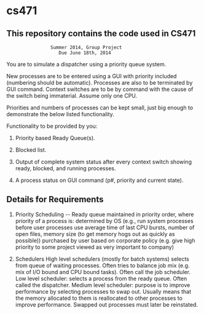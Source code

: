 cs471
=====

This repository contains the code used in CS471
-----------------------------------------------

                    Summer 2014, Group Project
                       Due June 18th, 2014

You are to simulate a dispatcher using a priority queue system. 

New processes are to be entered using a GUI with priority included
(numbering should be automatic). Processes are also to be terminated
by GUI command. Context switches are to be by command with the cause of the
switch being immaterial. Assume only one CPU.

Priorities and numbers of processes can be kept small, just big enough
to demonstrate the below listed functionality.

Functionality to be provided by you:

1. Priority based Ready Queue(s).

2. Blocked list.

3. Output of complete system status after every context switch showing
   ready, blocked, and running processes.

4. A process status on GUI command (p#, priority and current state).


Details for Requirements
------------------------

1. Priority Scheduling -- Ready queue maintained in priority order, where priority of a process is:
determined by OS (e.g., run system processes before user processes use average time of last CPU bursts, number of open files, memory size (to get memory hogs out as quickly as possible))
purchased by user
based on corporate policy (e.g. give high priority to some project viewed as very important to company)

2. Schedulers
High level schedulers (mostly for batch systems) selects from queue of waiting processes. Often tries to balance job mix (e.g. mix of I/O bound and CPU bound tasks). Often call the job scheduler.
Low level scheduler: selects a process from the ready queue. Often called the dispatcher.
Medium level scheduler: purpose is to improve performance by selecting processes to swap out. Usually means that the memory allocated to them is reallocated to other processes to improve performance. Swapped out processes must later be reinstated.
